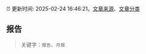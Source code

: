 :alarm_clock: 更新时间: 2025-02-24 16:46:21。[文章来源](/README.md)、[文章分类](/TAGS.md)

## 报告


> 关键字：`报告`、`月报`



